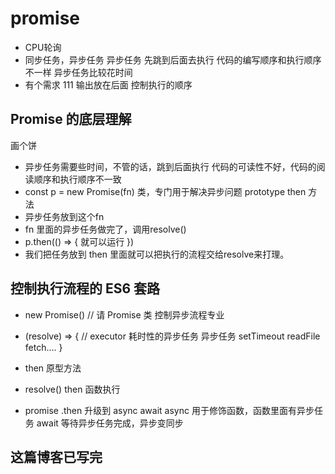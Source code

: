 # promise

- CPU轮询
- 同步任务，异步任务
  异步任务
  先跳到后面去执行
  代码的编写顺序和执行顺序不一样
  异步任务比较花时间
- 有个需求
  111 输出放在后面
  控制执行的顺序

## Promise 的底层理解

画个饼

- 异步任务需要些时间，不管的话，跳到后面执行
  代码的可读性不好，代码的阅读顺序和执行顺序不一致
- const p = new Promise(fn)
  类，专门用于解决异步问题
  prototype then 方法
- 异步任务放到这个fn
- fn 里面的异步任务做完了，调用resolve()
- p.then(() => {
    就可以运行
})
- 我们把任务放到 then 里面就可以把执行的流程交给resolve来打理。

## **控制执行流程**的 ES6 套路

- new Promise() // 请 Promise 类 控制异步流程专业
- (resolve) => { // executor 耗时性的异步任务
  异步任务 setTimeout readFile fetch....
}
- then 原型方法
- resolve() then 函数执行

- promise .then 升级到 async await
  async 用于修饰函数，函数里面有异步任务
  await 等待异步任务完成，异步变同步

## 这篇博客已写完
